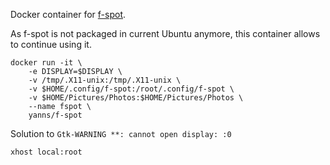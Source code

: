 Docker container for [f-spot](http://f-spot.org/).

As f-spot is not packaged in current Ubuntu anymore, this container allows to continue using it.

```
docker run -it \
	-e DISPLAY=$DISPLAY \
	-v /tmp/.X11-unix:/tmp/.X11-unix \
	-v $HOME/.config/f-spot:/root/.config/f-spot \
	-v $HOME/Pictures/Photos:$HOME/Pictures/Photos \
	--name fspot \
	yanns/f-spot
```

Solution to `Gtk-WARNING **: cannot open display: :0`
```
xhost local:root
```
